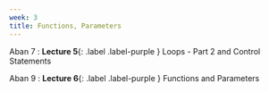 ```yaml
---
week: 3
title: Functions, Parameters
---
```


Aban 7
: **Lecture 5**{: .label .label-purple } Loops - Part 2 and Control Statements

Aban 9
: **Lecture 6**{: .label .label-purple } Functions and Parameters